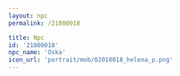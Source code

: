 ```yaml
---
layout: npc
permalink: /21800018

title: Npc
id: '21800018'
npc_name: 'Oska'
icon_url: 'portrait/mob/02010018_helena_p.png'
---
```

